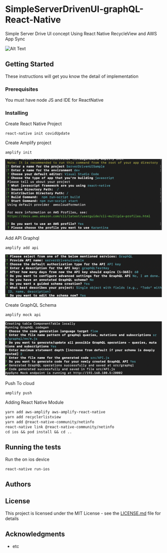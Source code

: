 # SimpleServerDrivenUI-graphQL-React-Native

Simple Server Drive UI concept Using React Native RecycleView and AWS App Sync

![Alt Text](https://github.com/tirtavium/SimpleServerDrivenUI-graphQL-React-Native/blob/master/server_driven_ui_sample.gif)


## Getting Started

These instructions will get you know the detail of implementation

### Prerequisites

You must have node JS and IDE for ReactNative



### Installing

Create React Native Project

```
react-native init covidUpdate
```

Create Amplify project

```
amplify init
```
![alt-text](https://github.com/tirtavium/SimpleServerDrivenUI-graphQL-React-Native/blob/master/amplify%20init%20pic.png)

Add API Graphql
```
amplify add api
```
![alt-text](https://github.com/tirtavium/SimpleServerDrivenUI-graphQL-React-Native/blob/master/add%20api%20pic.png)

Create GraphQL Schema
```
amplify mock api
```
![alt-text](https://github.com/tirtavium/SimpleServerDrivenUI-graphQL-React-Native/blob/master/mock%20api.png)

Push To cloud
```
amplify push
```

Adding React Native Module
```
yarn add aws-amplify aws-amplify-react-native
yarn add recyclerlistview
yarn add @react-native-community/netinfo
react-native link @react-native-community/netinfo
cd ios && pod install && cd ..
```

## Running the tests

Run the on ios device
```
react-native run-ios
```
## Authors

## License

This project is licensed under the MIT License - see the [LICENSE.md](LICENSE.md) file for details

## Acknowledgments

* etc